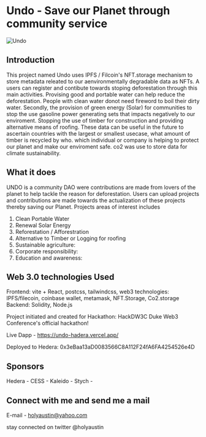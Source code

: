 # Undo - Save our Planet through community service

![Undo](https://bafkreiemzo22752ojrom5bpfubnomi5uyldvi6rnsak4htqdltaffu6z3i.ipfs.nftstorage.link/)

## Introduction

This project named Undo uses IPFS / Filcoin's NFT.storage mechanism to store metadata releated to our aenvironmentally degradable data as NFTs. A users can register and contibute towards stoping deforestation through this main activities. Provising good and portable water can help reduce the deforestation. People with clean water donot need fireword to boil their dirty water. Secondly, the provision of green energy (Solar) for communities to stop the use gasoline power generating sets that impacts negatively to our enviroment. Stopping the use of timber for construction and providing alternative means of roofing. These data can be useful in the future to ascertain countries with the largest or smallest usecase, what amount of timber is recycled by who. which individual or company is helping to protect our planet and make our enviroment safe.
co2 was use to store data for climate sustainability.

## What it does

UNDO is a community DAO were contributions are made from lovers of the planet to help tackle the reason for deforestation. Users can upload projects and contributions are made towards the actualization of these projects thereby saving our Planet. Projects areas of interest includes

1. Clean Portable Water
2. Renewal Solar Energy
3. Reforestation / Afforestration
4. Alternative to Timber or Logging for roofing
5. Sustainable agriculture:
6. Corporate responsibility:
7. Education and awareness:

## Web 3.0 technologies Used

Frontend: vite + React, postcss, tailwindcss,
web3 technologies: IPFS/filecoin, coinbase wallet, metamask, NFT.Storage, Co2.storage
Backend: Solidity, Node.js

Project initiated and created for Hackathon: HackDW3C Duke Web3 Conference's official hackathon!

Live Dapp - <https://undo-hadera.vercel.app/>

Deployed to Hedera: 0x3eBaa13aD0083566C8A112F24fA6FA4254526e4D

## Sponsors

Hedera -
CESS -
Kaleido -
Stych -

## Connect with me and send me a mail

E-mail - holyaustin@yahoo.com

stay connected on twitter @holyaustin
